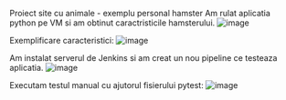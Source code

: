 Proiect site cu animale - exemplu personal hamster
Am rulat aplicatia python pe VM si am obtinut caractristicile hamsterului.
 ![image](https://github.com/ivchrisp/curs_vcgj_442D_animale/assets/85236024/6085f5c7-fc5d-4c05-b581-a51a1ab25242)

Exemplificare caracteristici:
![image](https://github.com/ivchrisp/curs_vcgj_442D_animale/assets/85236024/e50a49aa-6f45-4cef-b63a-f8025ca27f0e)

Am instalat serverul de Jenkins si am creat un nou pipeline ce testeaza aplicatia.
![image](https://github.com/ivchrisp/curs_vcgj_442D_animale/assets/85236024/b3570df6-ed4b-49f7-b594-f23eca4bfb2b)


Executam testul manual cu ajutorul fisierului pytest:
 ![image](https://github.com/ivchrisp/curs_vcgj_442D_animale/assets/85236024/62e28cd6-0bbd-40b1-87a7-43ba90f95107)

